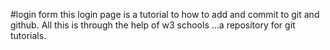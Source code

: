 #login form
this login page is a tutorial to how to add and commit to git and github.
All this is through the help of w3 schools ...a repository for git tutorials.